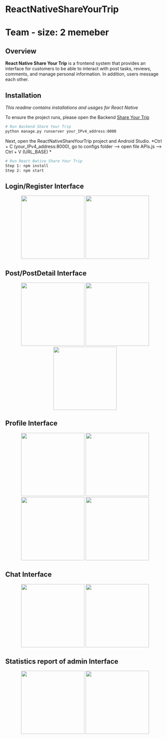 ﻿# ReactNativeShareYourTrip

# Team - size: 2 memeber

## Overview

**React Native Share Your Trip** is a frontend system that provides an interface for customers to be able to interact with post tasks, reviews, comments, and manage personal information. In addition, users message each other.

## Installation
*This readme contains installations and usages for React Native*

To ensure the project runs, please open the Backend [Share Your Trip](https://github.com/ThanhVu080803/ShareYourTripDjango)

```bash
# Run Backend Share Your Trip
python manage.py runserver your_IPv4_address:8000
```

Next, open the ReactNativeShareYourTrip project and Android Studio.
*Ctrl + C (your_IPv4_address:8000), go to configs folder --> open file APIs.js --> Ctrl + V (URL_BASE) *

```bash
# Run React Native Share Your Trip
Step 1: npm install
Step 2: npm start
```

## Login/Register Interface
<p align="center">
    <img width="200px" src="./Image/DangKy.png">
    <img width="200px" src="./Image/DangNhap.png">
</p>

## Post/PostDetail Interface
<p align="center">
    <img width="200px" src="./Image/TrangChu.png">
    <img width="200px" src="./Image/ChiTietBaiDang.png">
    <img width="200px" src="./Image/TaoBaiDang.png">
</p>

## Profile Interface
<p align="center">
    <img width="200px" src="./Image/TrangCaNhan.png">
    <img width="200px" src="./Image/TrangCaNhanAdmin.png">
    <img width="200px" src="./Image/XemHoSo.png">
    <img width="200px" src="./Image/CapNhatTT.png">
</p>

## Chat Interface
<p align="center">
    <img width="200px" src="./Image/Chat.png">
    <img width="200px" src="./Image/DanhSachChat.png">
</p>

## Statistics report of admin Interface
<p align="center">
    <img width="200px" src="./Image/ThongKeBaoCao.png">
    <img width="200px" src="./Image/DanhSachBC.png">
</p>
